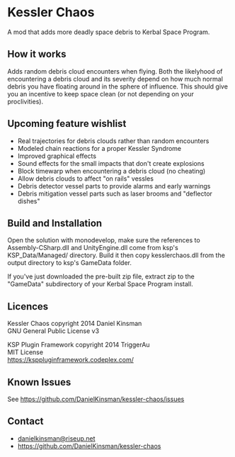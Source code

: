 Kessler Chaos
=============

A mod that adds more deadly space debris to Kerbal Space Program.

How it works
------------

Adds random debris cloud encounters when flying. Both the likelyhood of
encountering a debris cloud and its severity depend on how much
normal debris you have floating around in the sphere of influence.
This should give you an incentive to keep space clean (or not
depending on your proclivities).

Upcoming feature wishlist
-------------------------

* Real trajectories for debris clouds rather than random encounters
* Modeled chain reactions for a proper Kessler Syndrome
* Improved graphical effects
* Sound effects for the small impacts that don't create explosions
* Block timewarp when encountering a debris cloud (no cheating)
* Allow debris clouds to affect "on rails" vessles
* Debris detector vessel parts to provide alarms and early warnings
* Debris mitigation vessel parts such as laser brooms and "deflector dishes"

Build and Installation
----------------------

Open the solution with monodevelop, make sure the references to
Assembly-CSharp.dll and UnityEngine.dll come from ksp's
KSP_Data/Managed/ directory. Build it then copy kesslerchaos.dll from the
output directory to ksp's GameData folder.

If you've just downloaded the pre-built zip file, extract zip to the
"GameData" subdirectory of your Kerbal Space Program install.

Licences
--------

Kessler Chaos copyright 2014 Daniel Kinsman  
GNU General Public License v3

KSP Plugin Framework copyright 2014 TriggerAu  
MIT License  
https://ksppluginframework.codeplex.com/

Known Issues
------------

See https://github.com/DanielKinsman/kessler-chaos/issues

Contact
-------

* danielkinsman@riseup.net
* https://github.com/DanielKinsman/kessler-chaos


